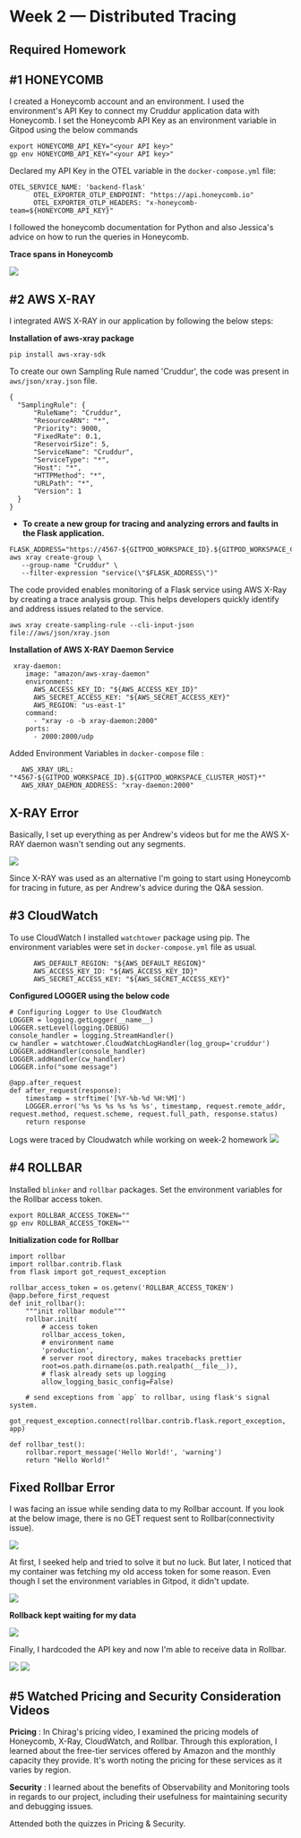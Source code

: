 # Week 2 — Distributed Tracing

## Required Homework

## #1 HONEYCOMB 

I created a Honeycomb account and an environment. I used the environment's API Key to connect my Cruddur application data with Honeycomb.
I set the Honeycomb API Key as an environment variable in Gitpod using the below commands

```
export HONEYCOMB_API_KEY="<your API key>"
gp env HONEYCOMB_API_KEY="<your API key>"
```
Declared my API Key in the OTEL variable in the `docker-compose.yml` file:
```
OTEL_SERVICE_NAME: 'backend-flask'
      OTEL_EXPORTER_OTLP_ENDPOINT: "https://api.honeycomb.io"
      OTEL_EXPORTER_OTLP_HEADERS: "x-honeycomb-team=${HONEYCOMB_API_KEY}"
```

I followed the honeycomb documentation for Python and also Jessica's advice on how to run the queries in Honeycomb.
 
 **Trace spans in Honeycomb**

![](assets/honeycomb_trace.jpg)

## #2 AWS X-RAY
I integrated AWS X-RAY in our application by following the below steps:

**Installation of aws-xray package**
```
pip install aws-xray-sdk
```
To create our own Sampling Rule named 'Cruddur', the code was present in `aws/json/xray.json` file.
```
{
  "SamplingRule": {
      "RuleName": "Cruddur",
      "ResourceARN": "*",
      "Priority": 9000,
      "FixedRate": 0.1,
      "ReservoirSize": 5,
      "ServiceName": "Cruddur",
      "ServiceType": "*",
      "Host": "*",
      "HTTPMethod": "*",
      "URLPath": "*",
      "Version": 1
  }
}
```
- **To create a new group for tracing and analyzing errors and faults in the Flask application.**
```
FLASK_ADDRESS="https://4567-${GITPOD_WORKSPACE_ID}.${GITPOD_WORKSPACE_CLUSTER_HOST}"
aws xray create-group \
   --group-name "Cruddur" \
   --filter-expression "service(\"$FLASK_ADDRESS\")"
```
The code provided enables monitoring of a Flask service using AWS X-Ray by creating a trace analysis group. This helps developers quickly identify and address issues related to the service.

```
aws xray create-sampling-rule --cli-input-json file://aws/json/xray.json
```
**Installation of AWS X-RAY Daemon Service**
```
 xray-daemon:
    image: "amazon/aws-xray-daemon"
    environment:
      AWS_ACCESS_KEY_ID: "${AWS_ACCESS_KEY_ID}"
      AWS_SECRET_ACCESS_KEY: "${AWS_SECRET_ACCESS_KEY}"
      AWS_REGION: "us-east-1"
    command:
      - "xray -o -b xray-daemon:2000"
    ports:
      - 2000:2000/udp
```
Added Environment Variables in `docker-compose` file :
```
   AWS_XRAY_URL: "*4567-${GITPOD_WORKSPACE_ID}.${GITPOD_WORKSPACE_CLUSTER_HOST}*"
   AWS_XRAY_DAEMON_ADDRESS: "xray-daemon:2000"
```

## X-RAY Error 
Basically, I set up everything as per Andrew's videos but for me the AWS X-RAY daemon wasn't sending out any segments.

![](assets/aws_xray.png)

Since X-RAY was used as an alternative I'm going to start using Honeycomb for tracing in future, as per Andrew's advice during the Q&A session.

## #3 CloudWatch
To use CloudWatch I installed `watchtower` package using pip. The environment variables were set in `docker-compose.yml` file as usual.

```
      AWS_DEFAULT_REGION: "${AWS_DEFAULT_REGION}"
      AWS_ACCESS_KEY_ID: "${AWS_ACCESS_KEY_ID}"
      AWS_SECRET_ACCESS_KEY: "${AWS_SECRET_ACCESS_KEY}"
```

**Configured LOGGER using the below code**
```
# Configuring Logger to Use CloudWatch
LOGGER = logging.getLogger(__name__)
LOGGER.setLevel(logging.DEBUG)
console_handler = logging.StreamHandler()
cw_handler = watchtower.CloudWatchLogHandler(log_group='cruddur')
LOGGER.addHandler(console_handler)
LOGGER.addHandler(cw_handler)
LOGGER.info("some message")
```
```
@app.after_request
def after_request(response):
    timestamp = strftime('[%Y-%b-%d %H:%M]')
    LOGGER.error('%s %s %s %s %s %s', timestamp, request.remote_addr, request.method, request.scheme, request.full_path, response.status)
    return response
```
Logs were traced by Cloudwatch while working on week-2 homework
![](assets/cloudwatch_logs.jpg)

## #4 ROLLBAR
Installed `blinker` and `rollbar` packages. Set the environment variables for the Rollbar access token.

```
export ROLLBAR_ACCESS_TOKEN=""
gp env ROLLBAR_ACCESS_TOKEN=""
```
**Initialization code for Rollbar**

```
import rollbar
import rollbar.contrib.flask
from flask import got_request_exception
```
```
rollbar_access_token = os.getenv('ROLLBAR_ACCESS_TOKEN')
@app.before_first_request
def init_rollbar():
    """init rollbar module"""
    rollbar.init(
        # access token
        rollbar_access_token,
        # environment name
        'production',
        # server root directory, makes tracebacks prettier
        root=os.path.dirname(os.path.realpath(__file__)),
        # flask already sets up logging
        allow_logging_basic_config=False)

    # send exceptions from `app` to rollbar, using flask's signal system.
    got_request_exception.connect(rollbar.contrib.flask.report_exception, app)
```
```@app.route('/rollbar/test')
def rollbar_test():
    rollbar.report_message('Hello World!', 'warning')
    return "Hello World!"
```

## Fixed Rollbar Error
I was facing an issue while sending data to my Rollbar account. If you look at the below image, there is no GET request sent to Rollbar(connectivity issue).

![](assets/rollbar_connection.png)

At first, I seeked help and tried to solve it but no luck. But later, I noticed that my container was fetching my old access token for some reason. Even though I set the environment variables in Gitpod, it didn't update. 

![](assets/rollbar_error.png)

**Rollback kept waiting for my data**

![](assets/rollbar_project.png)

Finally, I hardcoded the API key and now I'm able to receive data in Rollbar.

![](assets/rollbar_get.png)
![](assets/rollbar.png)

## #5 Watched Pricing and Security Consideration Videos

**Pricing** : In Chirag's pricing video, I examined the pricing models of Honeycomb, X-Ray, CloudWatch, and Rollbar. Through this exploration, I learned about the free-tier services offered by Amazon and the monthly capacity they provide. It's worth noting the pricing for these services as it varies by region.

**Security** : I learned about the benefits of Observability and Monitoring tools in regards to our project, including their usefulness for maintaining security and debugging issues.

Attended both the quizzes in Pricing & Security.
